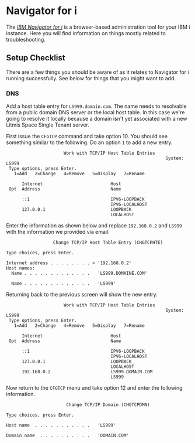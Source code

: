 # Navigator for i

The [_IBM Navigator for i_](https://www.ibm.com/support/knowledgecenter/ssw_ibm_i_73/rzat10/rzatgdirectoroverview.htm) is a browser-based administration tool for your IBM i instance.  Here you will find information on things mostly related to troubleshooting.

## Setup Checklist
There are a few things you should be aware of as it relates to Navigator for i running successfully.  See below for things that you might want to add.

### DNS
Add a host table entry for `LS999.domain.com`.
The name needs to resolvable from a public domain DNS server or the local host table. In this case we're going to resolve it locally because a domain isn't yet associated with a new Litmis Space Single Tenant server.

First issue the `CFGTCP` command and take option 10. You should see something similar to the following.  Do an option `1` to add a new entry.

```
                      Work with TCP/IP Host Table Entries                   
                                                             System:   LS999
 Type options, press Enter.                                                 
   1=Add   2=Change   4=Remove   5=Display   7=Rename                       
                                                                            
      Internet                          Host                                
 Opt  Address                           Name                                
                                                                            
      ::1                               IPV6-LOOPBACK
                                        IPV6-LOCALHOST
      127.0.0.1                         LOOPBACK
                                        LOCALHOST
```
Enter the information as shown below and replace `192.168.0.2` and `LS999` with the information we provided via email.

```
                  Change TCP/IP Host Table Entry (CHGTCPHTE)

Type choices, press Enter.                                  
                                                            
Internet address . . . . . . . . > '192.168.0.2'            
Host names:
  Name . . . . . . . . . . . . .   'LS999.DOMAINE.COM'

  Name . . . . . . . . . . . . .   'LS999'
```
Returning back to the previous screen will show the new entry.
```
                      Work with TCP/IP Host Table Entries                   
                                                             System:   LS999
 Type options, press Enter.                                                 
   1=Add   2=Change   4=Remove   5=Display   7=Rename                       
                                                                            
      Internet                          Host                                
 Opt  Address                           Name                                
                                                                            
      ::1                               IPV6-LOOPBACK
                                        IPV6-LOCALHOST
      127.0.0.1                         LOOPBACK
                                        LOCALHOST
      192.168.0.2                       LS999.DOMAIN.COM
                                        LS999                               
```
Now return to the `CFGTCP` menu and take option 12 and enter the following information.
```
                       Change TCP/IP Domain (CHGTCPDMN)

Type choices, press Enter.                             
                                                       
Host name  . . . . . . . . . . .   'LS999'

Domain name  . . . . . . . . . .   'DOMAIN.COM'
```